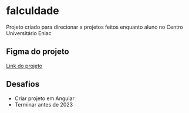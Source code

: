# falculdade

Projeto criado para direcionar a projetos feitos enquanto aluno no Centro Universitário Eniac

## Figma do projeto

[Link do projeto](https://www.figma.com/file/g3qnwU9S5ByS1jyrwiXsvk/Portf%C3%B3lio-Pages?node-id=0%3A1)

## Desafios

- Criar projeto em Angular
- Terminar antes de 2023
